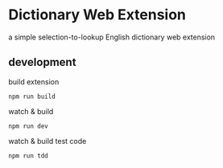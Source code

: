 Dictionary Web Extension
========================

a simple selection-to-lookup English dictionary web extension


## development

build extension

`npm run build`

watch & build

`npm run dev`

watch & build test code

`npm run tdd`

